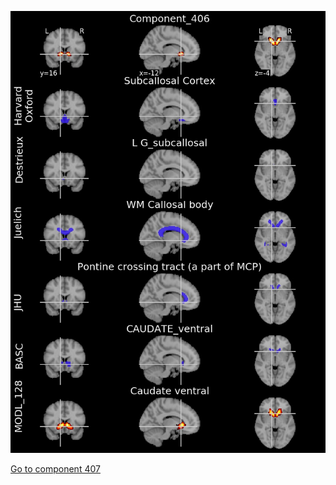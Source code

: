 


![406](preliminary/406.jpg "Component 406")

[Go to component 407](https://parietal-inria.github.io/MODL_atlas/512/407 "Component 407")